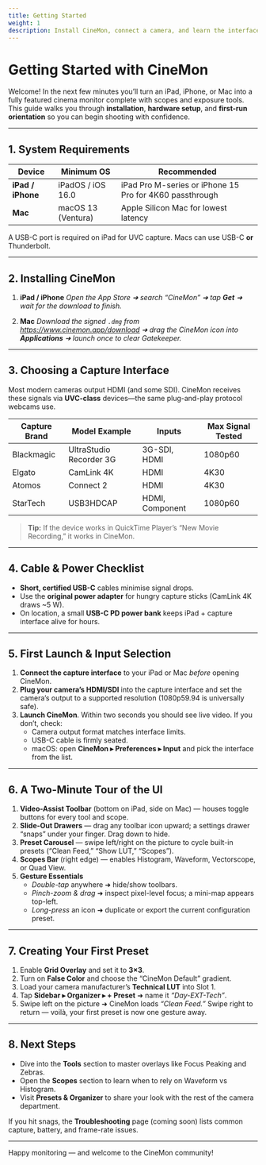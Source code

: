 ```yaml
---
title: Getting Started
weight: 1
description: Install CineMon, connect a camera, and learn the interface in less than ten minutes.
---
```


# Getting Started with CineMon

Welcome!
In the next few minutes you’ll turn an iPad, iPhone, or Mac into a fully featured cinema monitor complete with scopes and exposure tools. This guide walks you through **installation**, **hardware setup**, and **first-run orientation** so you can begin shooting with confidence.

---

## 1. System Requirements

| Device | Minimum OS | Recommended |
|--------|-----------|-------------|
| **iPad / iPhone** | iPadOS / iOS 16.0 | iPad Pro M-series or iPhone 15 Pro for 4K60 passthrough |
| **Mac** | macOS 13 (Ventura) | Apple Silicon Mac for lowest latency |

A USB-C port is required on iPad for UVC capture. Macs can use USB-C **or** Thunderbolt.

---

## 2. Installing CineMon

1. **iPad / iPhone**
   *Open the App Store ➜ search “CineMon” ➜ tap **Get** ➜ wait for the download to finish.*

2. **Mac**
   *Download the signed `.dmg` from <https://www.cinemon.app/download> ➜ drag the CineMon icon into **Applications** ➜ launch once to clear Gatekeeper.*

---

## 3. Choosing a Capture Interface

Most modern cameras output HDMI (and some SDI). CineMon receives these signals via **UVC-class** devices—the same plug-and-play protocol webcams use.

| Capture Brand | Model Example | Inputs | Max Signal Tested |
|---------------|---------------|--------|-------------------|
| Blackmagic | UltraStudio Recorder 3G | 3G-SDI, HDMI | 1080p60 |
| Elgato | CamLink 4K | HDMI | 4K30 |
| Atomos | Connect 2 | HDMI | 4K30 |
| StarTech | USB3HDCAP | HDMI, Component | 1080p60 |

> **Tip:** If the device works in QuickTime Player’s “New Movie Recording,” it works in CineMon.

---

## 4. Cable & Power Checklist

* **Short, certified USB-C** cables minimise signal drops.
* Use the **original power adapter** for hungry capture sticks (CamLink 4K draws ~5 W).
* On location, a small **USB-C PD power bank** keeps iPad + capture interface alive for hours.

---

## 5. First Launch & Input Selection

1. **Connect the capture interface** to your iPad or Mac *before* opening CineMon.
2. **Plug your camera’s HDMI/SDI** into the capture interface and set the camera’s output to a supported resolution (1080p59.94 is universally safe).
3. **Launch CineMon**. Within two seconds you should see live video. If you don’t, check:
   * Camera output format matches interface limits.
   * USB-C cable is firmly seated.
   * macOS: open **CineMon ▸ Preferences ▸ Input** and pick the interface from the list.

---

## 6. A Two-Minute Tour of the UI

1. **Video-Assist Toolbar** (bottom on iPad, side on Mac) — houses toggle buttons for every tool and scope.
2. **Slide-Out Drawers** — drag any toolbar icon upward; a settings drawer “snaps” under your finger. Drag down to hide.
3. **Preset Carousel** — swipe left/right on the picture to cycle built-in presets (“Clean Feed,” “Show LUT,” “Scopes”).
4. **Scopes Bar** (right edge) — enables Histogram, Waveform, Vectorscope, or Quad View.
5. **Gesture Essentials**
   * *Double-tap* anywhere ➜ hide/show toolbars.
   * *Pinch-zoom & drag* ➜ inspect pixel-level focus; a mini-map appears top-left.
   * *Long-press* an icon ➜ duplicate or export the current configuration preset.

---

## 7. Creating Your First Preset

1. Enable **Grid Overlay** and set it to **3×3**.
2. Turn on **False Color** and choose the “CineMon Default” gradient.
3. Load your camera manufacturer’s **Technical LUT** into Slot 1.
4. Tap **Sidebar ▸ Organizer ▸ + Preset** ➜ name it *“Day-EXT-Tech”*.
5. Swipe left on the picture ➜ CineMon loads *“Clean Feed.”* Swipe right to return — voilà, your first preset is now one gesture away.

---

## 8. Next Steps

* Dive into the **Tools** section to master overlays like Focus Peaking and Zebras.
* Open the **Scopes** section to learn when to rely on Waveform vs Histogram.
* Visit **Presets & Organizer** to share your look with the rest of the camera department.

If you hit snags, the **Troubleshooting** page (coming soon) lists common capture, battery, and frame-rate issues.

---

Happy monitoring — and welcome to the CineMon community!